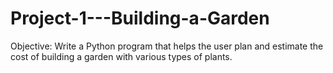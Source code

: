 # Project-1---Building-a-Garden
Objective: Write a Python program that helps the user plan and estimate the cost of building a garden with various types of plants.

